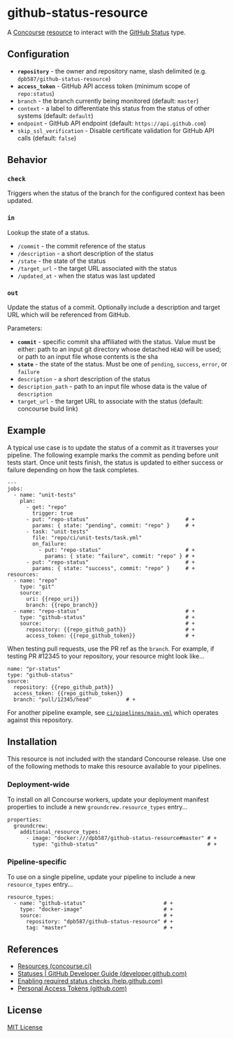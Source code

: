 # github-status-resource

A [Concourse](http://concourse.ci/) [resource](http://concourse.ci/resources.html) to interact with the [GitHub Status](https://developer.github.com/v3/repos/statuses/) type.


## Configuration

 * **`repository`** - the owner and repository name, slash delimited (e.g. `dpb587/github-status-resource`)
 * **`access_token`** - GitHub API access token (minimum scope of `repo:status`)
 * `branch` - the branch currently being monitored (default: `master`)
 * `context` - a label to differentiate this status from the status of other systems (default: `default`)
 * `endpoint` - GitHub API endpoint (default: `https://api.github.com`)
 * `skip_ssl_verification` - Disable certificate validation for GitHub API calls (default: `false`)


## Behavior


### `check`

Triggers when the status of the branch for the configured context has been updated.


### `in`

Lookup the state of a status.

 * `/commit` - the commit reference of the status
 * `/description` - a short description of the status
 * `/state` - the state of the status
 * `/target_url` - the target URL associated with the status
 * `/updated_at` - when the status was last updated


### `out`

Update the status of a commit. Optionally include a description and target URL which will be referenced from GitHub.

Parameters:

 * **`commit`** - specific commit sha affiliated with the status. Value must be either: path to an input git directory whose detached `HEAD` will be used; or path to an input file whose contents is the sha
 * **`state`** - the state of the status. Must be one of `pending`, `success`, `error`, or `failure`
 * `description` - a short description of the status
 * `description_path` - path to an input file whose data is the value of `description`
 * `target_url` - the target URL to associate with the status (default: concourse build link)


## Example

A typical use case is to update the status of a commit as it traverses your pipeline. The following example marks the commit as pending before unit tests start. Once unit tests finish, the status is updated to either success or failure depending on how the task completes.

    ---
    jobs:
      - name: "unit-tests"
        plan:
          - get: "repo"
            trigger: true
          - put: "repo-status"                               # +
            params: { state: "pending", commit: "repo" }     # +
          - task: "unit-tests"
            file: "repo/ci/unit-tests/task.yml"
            on_failure:
              - put: "repo-status"                           # +
                params: { state: "failure", commit: "repo" } # +
          - put: "repo-status"                               # +
            params: { state: "success", commit: "repo" }     # +
    resources:
      - name: "repo"
        type: "git"
        source:
          uri: {{repo_uri}}
          branch: {{repo_branch}}
      - name: "repo-status"                                  # +
        type: "github-status"                                # +
        source:                                              # +
          repository: {{repo_github_path}}                   # +
          access_token: {{repo_github_token}}                # +

When testing pull requests, use the PR ref as the `branch`. For example, if testing PR #12345 to your repository, your resource might look like...

    name: "pr-status"
    type: "github-status"
    source:
      repository: {{repo_github_path}}
      access_token: {{repo_github_token}}
      branch: "pull/12345/head"           # +

For another pipeline example, see [`ci/pipelines/main.yml`](ci/pipelines/main.yml) which operates against this repository.


## Installation

This resource is not included with the standard Concourse release. Use one of the following methods to make this resource available to your pipelines.


### Deployment-wide

To install on all Concourse workers, update your deployment manifest properties to include a new `groundcrew.resource_types` entry...

    properties:
      groundcrew:
        additional_resource_types:
          - image: "docker:///dpb587/github-status-resource#master" # +
            type: "github-status"                                   # +


### Pipeline-specific

To use on a single pipeline, update your pipeline to include a new `resource_types` entry...

    resource_types:
      - name: "github-status"                         # +
        type: "docker-image"                          # +
        source:                                       # +
          repository: "dpb587/github-status-resource" # +
          tag: "master"                               # +


## References

 * [Resources (concourse.ci)](https://concourse.ci/resources.html)
 * [Statuses | GitHub Developer Guide (developer.github.com)](https://developer.github.com/v3/repos/statuses/)
 * [Enabling required status checks (help.github.com)](https://help.github.com/articles/enabling-required-status-checks/)
 * [Personal Access Tokens (github.com)](https://github.com/settings/tokens)


## License

[MIT License](./LICENSE)
